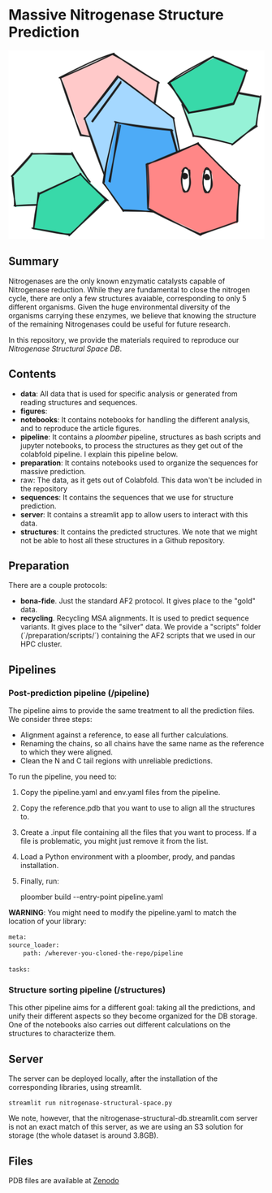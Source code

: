# Massive Nitrogenase Structure Prediction

![](nitrospace-pet.png)

## Summary

Nitrogenases are the only known enzymatic catalysts capable of Nitrogenase reduction.
While they are fundamental to close the nitrogen cycle, there are only a few structures
avaiable, corresponding to only 5 different organisms. Given the huge environmental
diversity of the organisms carrying these enzymes, we believe that knowing the structure
of the remaining Nitrogenases could be useful for future research.


In this repository, we provide the materials required to reproduce our *Nitrogenase
Structural Space DB*. 

## Contents

- **data**: All data that is used for specific analysis or generated from reading structures
and sequences.
- **figures**:
- **notebooks**: It contains notebooks for handling the different analysis, and to reproduce
the article figures.
- **pipeline**: It contains a *ploomber* pipeline, structures as bash scripts and jupyter notebooks,
to process the structures as they get out of the colabfold pipeline. I explain this pipeline below. 
- **preparation**: It contains notebooks used to organize the sequences for massive prediction.
- raw: The data, as it gets out of Colabfold. This data won't be included in the repository
- **sequences**: It contains the sequences that we use for structure prediction.
- **server**: It contains a streamlit app to allow users to interact with this data.
- **structures**: It contains the predicted structures. We note that we might not be able
to host all these structures in a Github repository.

## Preparation

There are a couple protocols:
- **bona-fide**. Just the standard AF2 protocol. It gives place to the "gold" data.
- **recycling**. Recycling MSA alignments. It is used to predict sequence variants. It gives place to the "silver" data.
We provide a "scripts" folder (´/preparation/scripts/´) containing the AF2 scripts that we used in our HPC cluster.

## Pipelines

### Post-prediction pipeline (/pipeline)

The pipeline aims to provide the same treatment to all the prediction files. We consider three steps:
- Alignment against a reference, to ease all further calculations.
- Renaming the chains, so all chains have the same name as the reference to which they were aligned.
- Clean the N and C tail regions with unreliable predictions.

To run the pipeline, you need to:
1. Copy the pipeline.yaml and env.yaml files from the pipeline.
2. Copy the reference.pdb that you want to use to align all the structures to.
3. Create a .input file containing all the files that you want to process. If a file is problematic, you
might just remove it from the list.
4. Load a Python environment with a ploomber, prody, and pandas installation.
5. Finally, run:

    ploomber build --entry-point pipeline.yaml


**WARNING**: You might need to modify the pipeline.yaml to match the location of your library:


    meta:
    source_loader:
        path: /wherever-you-cloned-the-repo/pipeline

    tasks:

### Structure sorting pipeline (/structures)

This other pipeline aims for a different goal: taking all the predictions, and unify their different aspects so
they become organized for the DB storage. One of the notebooks also carries out different calculations on the structures
to characterize them.


## Server


The server can be deployed locally, after the installation of the corresponding
libraries, using streamlit. 


    streamlit run nitrogenase-structural-space.py

We note, however, that the nitrogenase-structural-db.streamlit.com server is not
an exact match of this server, as we are using an S3 solution for storage (the whole
dataset is around 3.8GB).

## Files

PDB files are available at [Zenodo](10.5281/zenodo.13351063)
